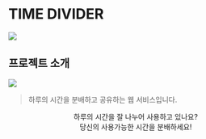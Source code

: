 # TIME DIVIDER
<img src="https://user-images.githubusercontent.com/81891292/175041903-5ee8613e-9050-4e09-bfc4-86a75342e18a.png"></img>

## 프로젝트 소개

<img src="https://user-images.githubusercontent.com/81891292/175041896-5ed01287-e1a7-4156-9d28-2bcac3e8a3bd.png"></img>

> 하루의 시간을 분배하고 공유하는 웹 서비스입니다.

<center>하루의 시간을 잘 나누어 사용하고 있나요?</center>

<center>당신의 사용가능한 시간을 분배하세요!</center>


